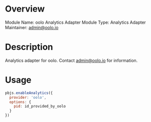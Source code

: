 # Overview

Module Name: oolo Analytics Adapter
Module Type: Analytics Adapter
Maintainer: admin@oolo.io

# Description
Analytics adapter for oolo. Contact admin@oolo.io for information.

# Usage

```javascript
pbjs.enableAnalytics({
  provider: 'oolo',
  options: {
    pid: id_provided_by_oolo
  }
})
```
